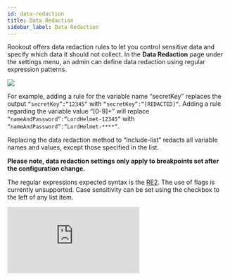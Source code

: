 ```yaml
---
id: data-redaction
title: Data Redaction
sidebar_label: Data Redaction
---
```

Rookout offers data redaction rules to let you control sensitive data and specify which data it should not collect.
In the **Data Redaction** page under the settings menu, an admin can define data redaction using regular expression patterns.

<img src="/img/screenshots/data_redaction_example_1.png" />

For example, adding a rule for the variable name “secretKey” replaces the output `“secretKey”:“12345”` with `“secretKey”:“[REDACTED]“`.
Adding a rule regarding the variable value “[0-9]+” will replace `“nameAndPassword”:“LordHelmet-12345”` with `“nameAndPassword”:“LordHelmet-****“`.

Replacing the data redaction method to “Include-list” redacts all variable names and values, except those specified in the list.

**Please note, data redaction settings only apply to breakpoints set after the configuration change.**

The regular expressions expected syntax is the [RE2](https://github.com/google/re2/wiki/Syntax). The use of flags is currently unsupported. Case sensitivity can be set using the checkbox to the left of any list item.

<iframe width={600} height={300} src="https://www.youtube.com/embed/dJgit1yPem4" frameBorder="0" allow="accelerometer; autoplay; encrypted-media; gyroscope; picture-in-picture" allowFullScreen={true} />
